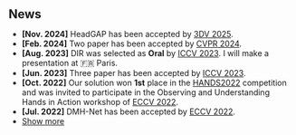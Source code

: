 <h1 id="news"></h1>

<h2 style="margin: 60px 0px 10px;">News</h2>

<ul>
<li><strong>[Nov. 2024]</strong> HeadGAP has been accepted by <a href="https://3dvconf.github.io/">3DV 2025</a>.</li>
<li><strong>[Feb. 2024]</strong> Two paper has been accepted by <a href="https://cvpr.thecvf.com/">CVPR 2024</a>.</li>
<li><strong>[Aug. 2023]</strong> DIR was selected as <strong>Oral</strong> by <a href="https://iccv2023.thecvf.com/">ICCV 2023</a>. I will make a presentation at 🇫🇷 Paris.</li>
<li><strong>[Jun. 2023]</strong> Three paper has been accepted by <a href="https://iccv2023.thecvf.com/">ICCV 2023</a>.</li>
<li><strong>[Oct. 2022]</strong> Our solution won <strong>1st</strong> place in the <a href="https://sites.google.com/view/hands2022/home">HANDS2022</a> competition and was invited to participate in the Observing and Understanding Hands in Action workshop of <a href="https://eccv2022.ecva.net/">ECCV 2022</a>.</li>
<li><strong>[Jul. 2022]</strong> DMH-Net has been accepted by <a href="https://eccv2022.ecva.net/">ECCV 2022</a>.</li>

<li> <a href="javascript:toggle_vis('newsmore')">Show more</a> </li>
<div id="newsmore" style="display:none">
  <li><strong>[Apr. 2022]</strong> An extension of Pixel2Mesh++ has been accepted by <a href="https://ieeexplore.ieee.org/xpl/RecentIssue.jsp?punumber=34">TPAMI</a>.</li>
  <li><strong>[Aug. 2020]</strong> One paper has been accepted by <a href="https://ieeexplore.ieee.org/xpl/RecentIssue.jsp?punumber=83">TIP</a>. </li>
  <li><strong>[Feb. 2020]</strong> One paper has been accepted by <a href="https://cvpr2020.thecvf.com/">CVPR 2020</a>. </li>
  <li><strong>[Jul. 2019]</strong> Our paper Pixel2Mesh++ has been accepted by <a href="https://iccv2019.thecvf.com">ICCV 2019</a>.</li>
</div>

</ul>
